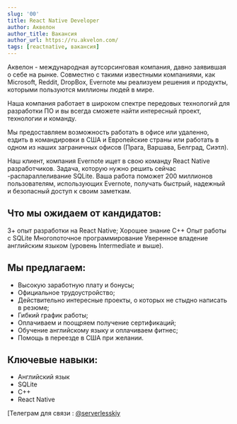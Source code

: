 ```yaml
---
slug: '00'
title: React Native Developer
author: Аквелон
author_title: Вакансия
author_url: https://ru.akvelon.com/
tags: [reactnative, вакансия]
---
```


Аквелон - международная аутсорсинговая компания, давно заявившая о себе на рынке. Совместно с такими известными компаниями, как Microsoft, Reddit, DropBox, Evernote мы реализуем решения и продукты, которыми пользуются миллионы людей в мире.

Наша компания работает в широком спектре передовых технологий для разработки ПО и вы всегда сможете найти интересный проект, технологии и команду.

Мы предоставляем возможность работать в офисе или удаленно, ездить в командировки в США и Европейские страны или работать в одном из наших заграничных офисов (Прага, Варшава, Белград, Сиэтл).

Наш клиент, компания Evernote ищет в свою команду React Native разработчиков. Задача, которую нужно решить сейчас -распараллеливание SQLite. Ваша работа поможет 200 миллионов пользователям, использующих Evernote, получать быстрый, надежный и безопасный доступ к своим заметкам.

## Что мы ожидаем от кандидатов:

3+ опыт разработки на React Native;
Хорошее знание С++
Опыт работы c SQLite
Многопоточное программирование
Уверенное владение английским языком (уровень Intermediate и выше).

## Мы предлагаем:

- Высокую заработную плату и бонусы;
- Официальное трудоустройство;
- Действительно интересные проекты, о которых не стыдно написать в резюме;
- Гибкий график работы;
- Оплачиваем и поощряем получение сертификаций;
- Обучение английскому языку и оплачиваем фитнес;
- Помощь в переезде в США при желании.

## Ключевые навыки:

- Английский язык
- SQLite
- C++
- React Native

[Телеграм для связи : [@serverlesskiy](https://t.me/serverlesskiy)
